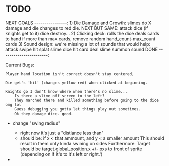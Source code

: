 # TODO

NEXT GOALS ----------------:
	1) Die Damage and Growth:
		slimes do X damage and die changes to red die.
	NEXT BUT SAME:
		attack dice (if knights get to it)
		dice destroy...
	2) Clicking deck:
		rolls the dice
		deals cards to hand
		if more than max cards, remove random hand_count-max_count cards
	3) Sound design:
		we're missing a lot of sounds that would help:
			attack swipe
			hit splat slime
			dice hit
			card deal
			slime summon sound
DONE -----------------------:


Current Bugs:
	
	Player hand location isn't correct doesn't stay centered,	
	
	Die get's 'hit' (changes yellow red) when clicked at beginning.
	
	Knights go I don't know where when there's no slime...
		Is there a slime off screen to the left?
		They marched there and killed something before going to the dice omg lol
		Guess debugging you gotta let things play out sometimes.
		Ok they damage dice. good.













 - change "swing radius"
	- right now it's just a "distlance less than"
	- should be:
		if x < that ammount, and y < a smaller amount
		This should result in them only kinda swining on sides
	Furthermore:
		Target should be target.global_position.x +/- pxs to front of sprite
		(depending on if it's to it's left or right.')

- 
